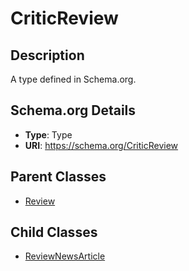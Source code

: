 # CriticReview

## Description
A type defined in Schema.org.

## Schema.org Details
- **Type**: Type
- **URI**: https://schema.org/CriticReview

## Parent Classes
- [Review](../Review.md)

## Child Classes
- [ReviewNewsArticle](ReviewNewsArticle/ReviewNewsArticle.md)

